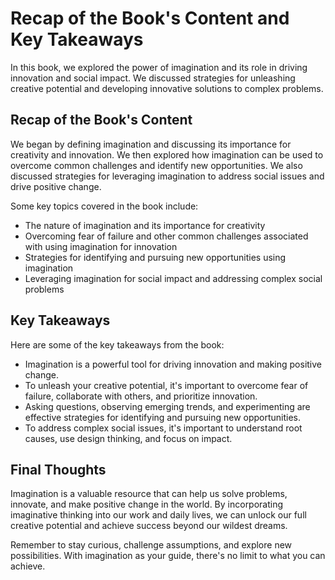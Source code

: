 Recap of the Book's Content and Key Takeaways
=========================================================

In this book, we explored the power of imagination and its role in driving innovation and social impact. We discussed strategies for unleashing creative potential and developing innovative solutions to complex problems.

Recap of the Book's Content
---------------------------

We began by defining imagination and discussing its importance for creativity and innovation. We then explored how imagination can be used to overcome common challenges and identify new opportunities. We also discussed strategies for leveraging imagination to address social issues and drive positive change.

Some key topics covered in the book include:

* The nature of imagination and its importance for creativity
* Overcoming fear of failure and other common challenges associated with using imagination for innovation
* Strategies for identifying and pursuing new opportunities using imagination
* Leveraging imagination for social impact and addressing complex social problems

Key Takeaways
-------------

Here are some of the key takeaways from the book:

* Imagination is a powerful tool for driving innovation and making positive change.
* To unleash your creative potential, it's important to overcome fear of failure, collaborate with others, and prioritize innovation.
* Asking questions, observing emerging trends, and experimenting are effective strategies for identifying and pursuing new opportunities.
* To address complex social issues, it's important to understand root causes, use design thinking, and focus on impact.

Final Thoughts
--------------

Imagination is a valuable resource that can help us solve problems, innovate, and make positive change in the world. By incorporating imaginative thinking into our work and daily lives, we can unlock our full creative potential and achieve success beyond our wildest dreams.

Remember to stay curious, challenge assumptions, and explore new possibilities. With imagination as your guide, there's no limit to what you can achieve.


